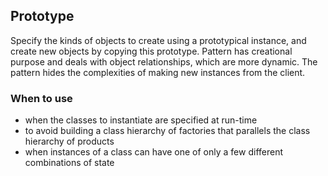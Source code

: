 ## Prototype

Specify the kinds of objects to create using a prototypical instance, and create 
new objects by copying this prototype. Pattern has creational purpose and deals 
with object relationships, which are more dynamic. The pattern hides the complexities
of making new instances from the client.

### When to use

* when the classes to instantiate are specified at run-time
* to avoid building a class hierarchy of factories that parallels the class hierarchy of products
* when instances of a class can have one of only a few different combinations of state 